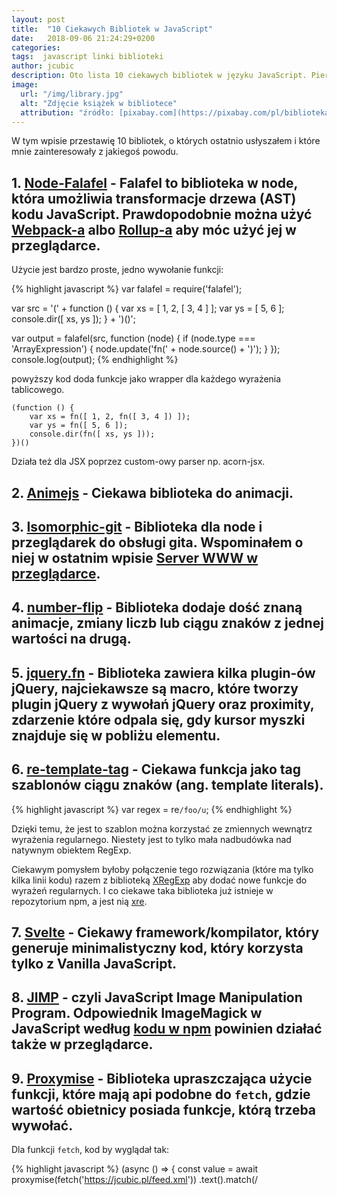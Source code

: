 ```yaml
---
layout: post
title:  "10 Ciekawych Bibliotek w JavaScript"
date:   2018-09-06 21:24:29+0200
categories:
tags:  javascript linki biblioteki
author: jcubic
description: Oto lista 10 ciekawych bibliotek w języku JavaScript. Pierwszy wpis z cyklu listy 10 bibliotek.
image:
  url: "/img/library.jpg"
  alt: "Zdjęcie książek w bibliotece"
  attribution: "źródło: [pixabay.com](https://pixabay.com/pl/biblioteka-ksi%C4%85%C5%BCki-czytelnia-488690/)"
---
```


W tym wpisie przestawię 10 bibliotek, o których ostatnio usłyszałem i które mnie zainteresowały z jakiegoś powodu.

<!-- more -->


## 1. [Node-Falafel](https://github.com/substack/node-falafel) - Falafel to biblioteka w node, która umożliwia transformacje drzewa (AST) kodu JavaScript. Prawdopodobnie można użyć [Webpack-a](https://webpack.js.org/) albo [Rollup-a](https://rollupjs.org) aby móc użyć jej w przeglądarce.

Użycie jest bardzo proste, jedno wywołanie funkcji:


{% highlight javascript %}
var falafel = require('falafel');

var src = '(' + function () {
    var xs = [ 1, 2, [ 3, 4 ] ];
    var ys = [ 5, 6 ];
    console.dir([ xs, ys ]);
} + ')()';

var output = falafel(src, function (node) {
    if (node.type === 'ArrayExpression') {
        node.update('fn(' + node.source() + ')');
    }
});
console.log(output);
{% endhighlight %}

powyższy kod doda funkcje jako wrapper dla każdego wyrażenia tablicowego.

```
(function () {
    var xs = fn([ 1, 2, fn([ 3, 4 ]) ]);
    var ys = fn([ 5, 6 ]);
    console.dir(fn([ xs, ys ]));
})()
```

Działa też dla JSX poprzez custom-owy parser np. acorn-jsx.

## 2. [Animejs](http://animejs.com/) - Ciekawa biblioteka do animacji.

## 3. [Isomorphic-git](https://isomorphic-git.org/) - Biblioteka dla node i przeglądarek do obsługi gita. Wspominałem o niej w ostatnim wpisie [Server WWW w przeglądarce](/2018/08/serwer-www-w-przegladarce.html).

## 4. [number-flip](https://github.com/gaoryrt/number-flip) - Biblioteka dodaje dość znaną animacje, zmiany liczb lub ciągu znaków z jednej wartości na drugą.

## 5. [jquery.fn](https://github.com/padolsey-archive/jquery.fn/) - Biblioteka zawiera kilka plugin-ów jQuery, najciekawsze są macro, które tworzy plugin jQuery z wywołań jQuery oraz proximity, zdarzenie które odpala się, gdy kursor myszki znajduje się w pobliżu elementu.


## 6. [re-template-tag](http://2ality.com/2017/07/re-template-tag.html) - Ciekawa funkcja jako tag szablonów ciągu znaków (ang. template literals).

{% highlight javascript %}
var regex = re`/foo/u`;
{% endhighlight %}

Dzięki temu, że jest to szablon można korzystać ze zmiennych wewnątrz wyrażenia regularnego. Niestety jest to tylko mała nadbudówka nad natywnym obiektem RegExp.

Ciekawym pomysłem byłoby połączenie tego rozwiązania (które ma tylko kilka linii kodu) razem
z biblioteką [XRegExp](https://github.com/slevithan/xregexp) aby dodać nowe funkcje do wyrażeń regularnych.
I co ciekawe taka biblioteka już istnieje w repozytorium npm, a jest nią [xre](https://www.npmjs.com/package/xre).

## 7. [Svelte](https://svelte.technology/) - Ciekawy framework/kompilator, który generuje minimalistyczny kod, który korzysta tylko z Vanilla JavaScript.

## 8. [JIMP](https://github.com/oliver-moran/jimp) - czyli JavaScript Image Manipulation Program. Odpowiednik ImageMagick w JavaScript według [kodu w npm](https://unpkg.com/jimp) powinien działać także w przeglądarce.

## 9. [Proxymise](https://github.com/kozhevnikov/proxymise) - Biblioteka upraszczająca użycie funkcji, które mają api podobne do `fetch`, gdzie wartość obietnicy posiada funkcje, którą trzeba wywołać.

Dla funkcji `fetch`, kod by wyglądał tak:

{% highlight javascript %}
(async () => {
    const value = await proxymise(fetch('https://jcubic.pl/feed.xml'))
        .text().match(/<title>(.*?)<\/title>/)[1];
    document.body.innerHTML = value;
})();
{% endhighlight %}

gdyby mieć już zdefiniowaną funkcje compose lub pipe, z jakiejś biblioteki lub własną, to można by nadpisać fetch:

{% highlight javascript %}
window.fetch = compose(fetch, proxymise);
// lub
window.fetch = pipe(proxymise, fetch);
{% endhighlight %}

## 10. [Shimport](https://github.com/rich-harris/shimport) - Biblioteka, która umożliwia korzystanie z nowej funkcji w JavaScript, jaką są importy, (moduły ES2015), w każdej przeglądarce.
